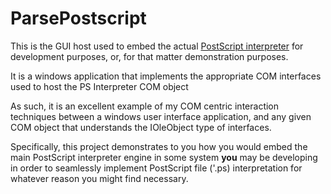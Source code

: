 # ParsePostscript

This is the GUI host used to embed the actual [PostScript interpreter](../PostScript) for development purposes, or, for that matter demonstration purposes.

It is a windows application that implements the appropriate COM interfaces used to host the PS Interpreter COM object

As such, it is an excellent example of my COM centric interaction techniques between a windows user interface application, and any given COM object
that understands the IOleObject type of interfaces.

Specifically, this project demonstrates to you how you would embed the main PostScript interpreter engine in some system **you** may be developing in order 
to seamlessly implement PostScript file ('.ps) interpretation for whatever reason you might find necessary.


